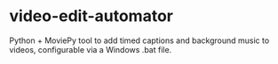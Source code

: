 # video-edit-automator
Python + MoviePy tool to add timed captions and background music to videos, configurable via a Windows .bat file.
